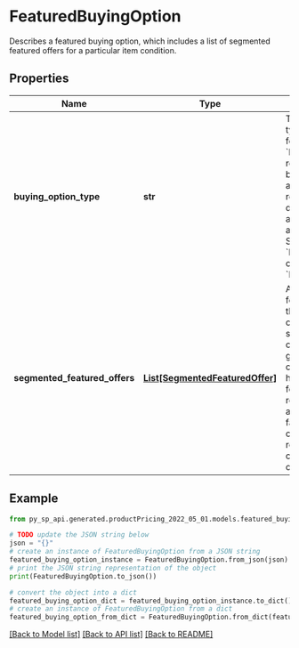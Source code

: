 # FeaturedBuyingOption

Describes a featured buying option, which includes a list of segmented featured offers for a particular item condition.

## Properties

Name | Type | Description | Notes
------------ | ------------- | ------------- | -------------
**buying_option_type** | **str** | The buying option type for the featured offer. &#x60;buyingOptionType&#x60; represents the buying options that a customer receives on the detail page, such as &#x60;B2B&#x60;, &#x60;Fresh&#x60;, and &#x60;Subscribe n Save&#x60;. &#x60;buyingOptionType&#x60; currently supports &#x60;NEW&#x60; as a value. | 
**segmented_featured_offers** | [**List[SegmentedFeaturedOffer]**](SegmentedFeaturedOffer.md) | A list of segmented featured offers for the current buying option type. A segment can be considered as a group of regional contexts that all have the same featured offer. A regional context is a combination of factors such as customer type, region, or postal code and buying option. | 

## Example

```python
from py_sp_api.generated.productPricing_2022_05_01.models.featured_buying_option import FeaturedBuyingOption

# TODO update the JSON string below
json = "{}"
# create an instance of FeaturedBuyingOption from a JSON string
featured_buying_option_instance = FeaturedBuyingOption.from_json(json)
# print the JSON string representation of the object
print(FeaturedBuyingOption.to_json())

# convert the object into a dict
featured_buying_option_dict = featured_buying_option_instance.to_dict()
# create an instance of FeaturedBuyingOption from a dict
featured_buying_option_from_dict = FeaturedBuyingOption.from_dict(featured_buying_option_dict)
```
[[Back to Model list]](../README.md#documentation-for-models) [[Back to API list]](../README.md#documentation-for-api-endpoints) [[Back to README]](../README.md)


